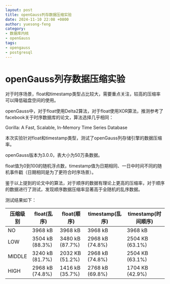 ```yaml
---
layout: post
title: openGauss列存数据压缩实验
date: 2024-11-10 22:08 +0800
author: yuesong-feng
category:
- 数据库内核
- openGauss
tags:
- opengauss
- postgresql
---
```

# openGauss列存数据压缩实验

对于时序场景，float和timestamp类型占比较大，需要重点关注，较高的压缩率可以降低磁盘空间的使用。

openGauss中，对于float使用Delta2算法，对于float使用XOR算法，推测参考了facebook关于时序数据库的论文，算法选择几乎相同：

Gorilla: A Fast, Scalable, In-Memory Time Series Database

本次实验针对float和timestamp类型，测试了openGauss列存储引擎的数据压缩率。

openGauss版本为3.0.0，表大小为50万条数据。

float值为0到100的随机浮点数，timestamp值为日期相同、一日中时间不同的随机事件戳（日期相同是为了更符合时序场景）。

鉴于以上提到的论文中的算法，对于顺序的数据有理论上更高的压缩率，对于顺序的数据进行了测试，发现顺序数据压缩率显著高于全随机的乱序数据。

测试结果如下：

|压缩级别| float(乱序)     |  float(顺序)    |  timestamp(乱序) | timestamp(时间顺序) |
| --    | --             |  --             | --              | --                |
| NO    | 3968 kB        | 3968 kB         | 3968 kB         | 3968 kB           |
| LOW   | 3504 kB (88.3%)| 3480 kB (87.7%) | 2968 kB (74.8%) | 2504 KB (63.1%)   |
| MIDDLE| 3240 kB (81.7%)| 2032 KB (51.2%) | 2968 kB (74.8%) | 2504 KB (63.1%)   |
| HIGH  | 2968 kB (74.8%)| 1416 kB (35.7%) | 2768 kB (69.8%) | 1704 KB (42.9%)   |
